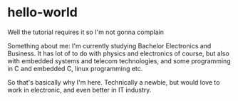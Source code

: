 # hello-world
Well the tutorial requires it so I'm not gonna complain

Something about me: I'm currently studying Bachelor Electronics and Business. It has lot of to do with physics and electronics of course, but also with embedded systems and telecom technologies, and some programming in C and embedded C, linux programming etc.

So that's basically why I'm here. Technically a newbie, but would love to work in electronic, and even better in IT industry.
